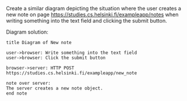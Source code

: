 Create a similar diagram depicting the situation where the user creates a new note on page https://studies.cs.helsinki.fi/exampleapp/notes when writing something into the text field and clicking the submit button.

Diagram solution:
```
title Diagram of New note

user->browser: Write something into the text field
user->browser: Click the submit button

browser->server: HTTP POST https://studies.cs.helsinki.fi/exampleapp/new_note

note over server:
The server creates a new note object.
end note
```
